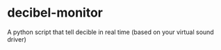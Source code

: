 # decibel-monitor
A python script that tell decible in real time (based on your virtual sound driver)
